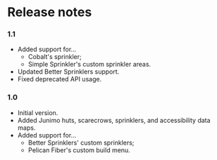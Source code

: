 # Release notes
### 1.1
* Added support for...
  * Cobalt's sprinkler;
  * Simple Sprinkler's custom sprinkler areas.
* Updated Better Sprinklers support.
* Fixed deprecated API usage.

### 1.0
* Initial version.
* Added Junimo huts, scarecrows, sprinklers, and accessibility data maps.
* Added support for...
  * Better Sprinklers' custom sprinklers;
  * Pelican Fiber's custom build menu.
